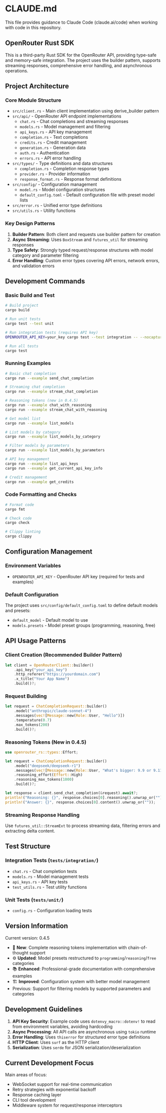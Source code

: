 # CLAUDE.md

This file provides guidance to Claude Code (claude.ai/code) when working with code in this repository.

## OpenRouter Rust SDK

This is a third-party Rust SDK for the OpenRouter API, providing type-safe and memory-safe integration. The project uses the builder pattern, supports streaming responses, comprehensive error handling, and asynchronous operations.

## Project Architecture

### Core Module Structure
- `src/client.rs` - Main client implementation using derive_builder pattern
- `src/api/` - OpenRouter API endpoint implementations
  - `chat.rs` - Chat completions and streaming responses
  - `models.rs` - Model management and filtering
  - `api_keys.rs` - API key management
  - `completion.rs` - Text completions
  - `credits.rs` - Credit management
  - `generation.rs` - Generation data
  - `auth.rs` - Authentication
  - `errors.rs` - API error handling
- `src/types/` - Type definitions and data structures
  - `completion.rs` - Completion response types
  - `provider.rs` - Provider information
  - `response_format.rs` - Response format definitions
- `src/config/` - Configuration management
  - `model.rs` - Model configuration structures
  - `default_config.toml` - Default configuration file with preset model lists
- `src/error.rs` - Unified error type definitions
- `src/utils.rs` - Utility functions

### Key Design Patterns
1. **Builder Pattern**: Both client and requests use builder pattern for creation
2. **Async Streaming**: Uses `BoxStream` and `futures_util` for streaming responses
3. **Type Safety**: Strongly typed request/response structures with model category and parameter filtering
4. **Error Handling**: Custom error types covering API errors, network errors, and validation errors

## Development Commands

### Basic Build and Test
```bash
# Build project
cargo build

# Run unit tests
cargo test --test unit

# Run integration tests (requires API key)
OPENROUTER_API_KEY=your_key cargo test --test integration -- --nocapture

# Run all tests
cargo test
```

### Running Examples
```bash
# Basic chat completion
cargo run --example send_chat_completion

# Streaming chat completion
cargo run --example stream_chat_completion

# Reasoning tokens (new in 0.4.5)
cargo run --example chat_with_reasoning
cargo run --example stream_chat_with_reasoning

# Get model list
cargo run --example list_models

# List models by category
cargo run --example list_models_by_category

# Filter models by parameters
cargo run --example list_models_by_parameters

# API key management
cargo run --example list_api_keys
cargo run --example get_current_api_key_info

# Credit management
cargo run --example get_credits
```

### Code Formatting and Checks
```bash
# Format code
cargo fmt

# Check code
cargo check

# Clippy linting
cargo clippy
```

## Configuration Management

### Environment Variables
- `OPENROUTER_API_KEY` - OpenRouter API key (required for tests and examples)

### Default Configuration
The project uses `src/config/default_config.toml` to define default models and presets:
- `default_model` - Default model to use
- `models.presets` - Model preset groups (programming, reasoning, free)

## API Usage Patterns

### Client Creation (Recommended Builder Pattern)
```rust
let client = OpenRouterClient::builder()
    .api_key("your_api_key")
    .http_referer("https://yourdomain.com")
    .x_title("Your App Name")
    .build()?;
```

### Request Building
```rust
let request = ChatCompletionRequest::builder()
    .model("anthropic/claude-sonnet-4")
    .messages(vec![Message::new(Role::User, "Hello")])
    .temperature(0.7)
    .max_tokens(200)
    .build()?;
```

### Reasoning Tokens (New in 0.4.5)
```rust
use openrouter_rs::types::Effort;

let request = ChatCompletionRequest::builder()
    .model("deepseek/deepseek-r1")
    .messages(vec![Message::new(Role::User, "What's bigger: 9.9 or 9.11?")])
    .reasoning_effort(Effort::High)
    .reasoning_max_tokens(1000)
    .build()?;

let response = client.send_chat_completion(&request).await?;
println!("Reasoning: {}", response.choices[0].reasoning().unwrap_or(""));
println!("Answer: {}", response.choices[0].content().unwrap_or(""));
```

### Streaming Response Handling
Use `futures_util::StreamExt` to process streaming data, filtering errors and extracting delta content.

## Test Structure

### Integration Tests (`tests/integration/`)
- `chat.rs` - Chat completion tests
- `models.rs` - Model management tests
- `api_keys.rs` - API key tests
- `test_utils.rs` - Test utility functions

### Unit Tests (`tests/unit/`)
- `config.rs` - Configuration loading tests

## Version Information

Current version: 0.4.5
- 🧠 **New**: Complete reasoning tokens implementation with chain-of-thought support
- ⚙️ **Updated**: Model presets restructured to `programming`/`reasoning`/`free` categories
- 📚 **Enhanced**: Professional-grade documentation with comprehensive examples
- 🏗️ **Improved**: Configuration system with better model management
- Previous: Support for filtering models by supported parameters and categories

## Development Guidelines

1. **API Key Security**: Example code uses `dotenvy_macro::dotenv!` to read from environment variables, avoiding hardcoding
2. **Async Processing**: All API calls are asynchronous using `tokio` runtime
3. **Error Handling**: Uses `thiserror` for structured error type definitions
4. **HTTP Client**: Uses `surf` as the HTTP client
5. **Serialization**: Uses `serde` for JSON serialization/deserialization

## Current Development Focus

Main areas of focus:
- WebSocket support for real-time communication
- Retry strategies with exponential backoff
- Response caching layer
- CLI tool development
- Middleware system for request/response interceptors